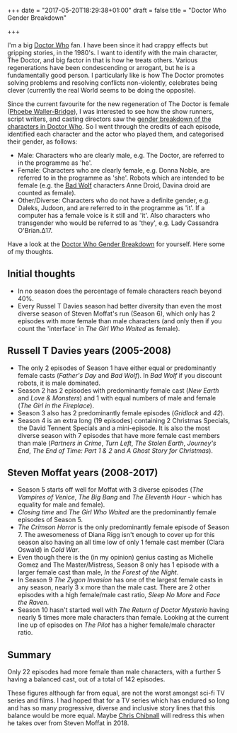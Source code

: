 +++
date = "2017-05-20T18:29:38+01:00"
draft = false
title = "Doctor Who Gender Breakdown"

+++

I'm a big [Doctor Who](http://www.bbc.co.uk/doctorwho/) fan. I have been since it had crappy effects but gripping stories, in the 1980's. I want to identify with the main character, The Doctor, and big factor in that is how he treats others. Various regenerations have been condescending or arrogant, but he is a fundamentally good person. I particularly like is how The Doctor  promotes solving problems and resolving conflicts non-violently, celebrates being clever (currently the real World seems to be doing the opposite).

Since the current favourite for the new regeneration of The Doctor is female ([Phoebe Waller-Bridge](http://www.imdb.com/name/nm3564817/?ref_=nmmi_mi_nm)), I was interested to see how the show runners, script writers, and casting directors saw the [gender breakdown of the characters in Doctor Who](http://www.zemogle.uk/doctorwho/). So I went through the credits of each episode, identified each character and the actor who played them, and categorised their gender, as follows:

- <span class="cell-M">Male: </span>Characters who are clearly male, e.g. The Doctor, are referred to in the programme as 'he'.
- <span class="cell-F">Female: </span>Characters who are clearly female, e.g. Donna Noble, are referred to in the programme as 'she'. Robots which are intended to be female (e.g. the [Bad Wolf](http://www.zemogle.uk/doctorwho/#season1) characters Anne Droid, Davina droid are counted as female).
- <span class="cell-O">Other/Diverse: </span>Characters who do not have a definite gender, e.g. Daleks, Judoon, and are referred to in the programme as 'it'. If a computer has a female voice is it still and 'it'. Also characters who transgender who would be referred to as 'they', e.g. Lady Cassandra O'Brian.&Delta;17.

Have a look at the [Doctor Who Gender Breakdown](http://www.zemogle.uk/doctorwho/) for yourself. Here some of my thoughts.

## Initial thoughts
- In no season does the percentage of female characters reach beyond 40%.
- Every Russel T Davies season had better diversity than even the most diverse season of Steven Moffat's run (Season 6), which only has 2 episodes with more female than male characters (and only then if you count the 'interface' in _The Girl Who Waited_ as female).

## Russell T Davies years (2005-2008)
- The only 2 episodes of Season 1 have either equal or predominantly female casts (_Father's Day_ and _Bad Wolf_). In _Bad Wolf_ if you discount robots, it is male dominated.
- Season 2 has 2 episodes with predominantly female cast (_New Earth_ and _Love &amp; Monsters_) and 1 with equal numbers of male and female (_The Girl in the Fireplace_).
- Season 3 also has 2 predominantly female episodes (_Gridlock_ and _42_).
- Season 4 is an extra long (19 episodes) containing 2 Christmas Specials, the David Tennent Specials and a mini-episode. It is also the most diverse season with 7 episodes that have more female cast members than male (_Partners in Crime_, _Turn Left_, _The Stolen Earth_, _Journey's End_, _The End of Time: Part 1 &amp; 2_ and _A Ghost Story for Christmas_).

## Steven Moffat years (2008-2017)
- Season 5 starts off well for Moffat with 3 diverse episodes (_The Vampires of Venice_, _The Big Bang_ and _The Eleventh Hour_ - which has equality for male and female).
- _Closing time_ and _The Girl Who Waited_ are the predominantly female episodes of Season 5.
- _The Crimson Horror_ is the only predominantly female episode of Season 7. The awesomeness of Diana Rigg isn't enough to cover up for this season also having an all time low of only 1 female cast member (Clara Oswald) in _Cold War_.
- Even though there is the (in my opinion) genius casting as Michelle Gomez and The Master/Mistress, Season 8 only has 1 episode with a larger female cast than male, _In the Forest of the Night_.
- In Season 9 _The Zygon Invasion_ has one of the largest female casts in any season, nearly 3 x more than the male cast. There are 2 other episodes with a high female/male cast ratio, _Sleep No More_ and _Face the Raven_.
- Season 10 hasn't started well with _The Return of Doctor Mysterio_ having nearly 5 times more male characters than female. Looking at the current line up of episodes on _The Pilot_ has a higher female/male character ratio.


## Summary
Only 22 episodes had more female than male characters, with a further 5 having a balanced cast, out of a total of 142 episodes.

These figures although far from equal, are not the worst amongst sci-fi TV series and films. I had hoped that for a TV series which has endured so long and has so many progressive, diverse and inclusive story lines that this balance would be more equal. Maybe [Chris Chibnall](https://en.wikipedia.org/wiki/Chris_Chibnall) will redress this when he takes over from Steven Moffat in 2018.

